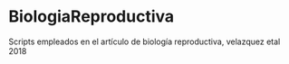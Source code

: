 # BiologiaReproductiva
Scripts empleados en el artículo de biología reproductiva, velazquez etal 2018
